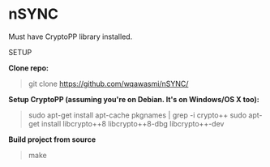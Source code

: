 # nSYNC
Must have CryptoPP library installed.

SETUP

**Clone repo:**
> git clone https://github.com/wqawasmi/nSYNC/
   
**Setup CryptoPP (assuming you're on Debian. It's on Windows/OS X too):**
> sudo apt-get install apt-cache pkgnames | grep -i crypto++
> sudo apt-get install libcrypto++8 libcrypto++8-dbg libcrypto++-dev
  
 **Build project from source**
 > make
